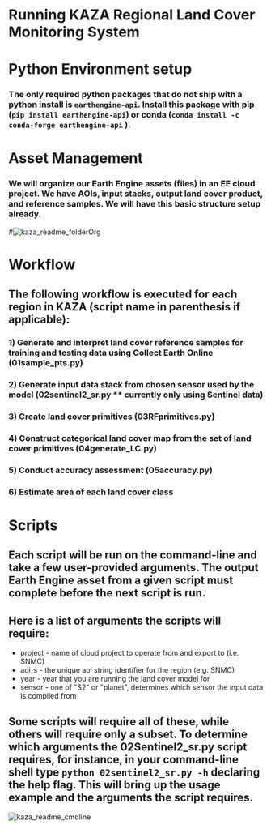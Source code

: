 # Running KAZA Regional Land Cover Monitoring System

# Python Environment setup

### The only required python packages that do not ship with a python install is `earthengine-api`. Install this package with pip (`pip install earthengine-api`) or conda (`conda install -c conda-forge earthengine-api` ).

#
# Asset Management
### We will organize our Earth Engine assets (files) in an EE cloud project. We have AOIs, input stacks, output land cover product, and reference samples. We will have this basic structure setup already.

#![kaza_readme_folderOrg](https://user-images.githubusercontent.com/51868526/183120715-58a6c92d-79fe-4345-9e26-c821978fa485.JPG)

# Workflow

## The following workflow is executed for each region in KAZA (script name in parenthesis if applicable):
### 1) Generate and interpret land cover reference samples for training and testing data using Collect Earth Online (01sample_pts.py)
### 2) Generate input data stack from chosen sensor used by the model (02sentinel2_sr.py ** currently only using Sentinel data)
### 3) Create land cover primitives (03RFprimitives.py)
### 4) Construct categorical land cover map from the set of land cover primitives (04generate_LC.py)
### 5) Conduct accuracy assessment (05accuracy.py)
### 6) Estimate area of each land cover class
#
# Scripts

## Each script will be run on the command-line and take a few user-provided arguments. The output Earth Engine asset from a given script must complete before the next script is run.

## Here is a list of arguments the scripts will require:
* project - name of cloud project to operate from and export to (i.e. SNMC)
* aoi_s - the unique aoi string identifier for the region (e.g. SNMC)
* year - year that you are running the land cover model for
* sensor - one of "S2" or "planet", determines which sensor the input data is compiled from

## Some scripts will require all of these, while others will require only a subset. To determine which arguments the 02Sentinel2_sr.py script requires, for instance, in your command-line shell type `python 02sentinel2_sr.py -h` declaring the help flag. This will bring up the usage example and the arguments the script requires.

![kaza_readme_cmdline](https://user-images.githubusercontent.com/51868526/183121578-5ed97acd-af15-4d17-94d6-00fd00487427.JPG)
